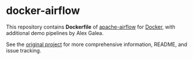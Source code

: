 # docker-airflow

This repository contains **Dockerfile** of [apache-airflow](https://github.com/apache/incubator-airflow) for [Docker](https://www.docker.com/), with additional demo pipelines by Alex Galea.

See the [original project](https://github.com/puckel/docker-airflow) for more comprehensive information, README, and issue tracking.
